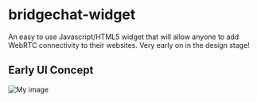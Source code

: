 bridgechat-widget
=================

An easy to use Javascript/HTML5 widget that will allow anyone to add WebRTC connectivity to their websites. Very early on in the design stage!

## Early UI Concept

![My image](bryceewatson.github.com/repository/design/mocks/BridgeChat-WidgetMock_v1.png)